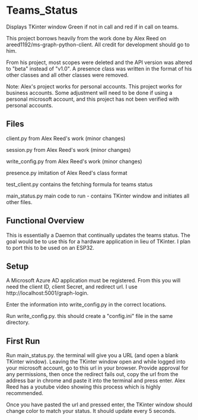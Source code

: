 # Teams_Status
Displays TKinter window Green if not in call and red if in call on teams.

This project borrows heavily from the work done by Alex Reed on areed1192/ms-graph-python-client. All credit for development should go to him.

From his project, most scopes were deleted and the API version was altered to "beta" instead of "v1.0". A presence class was written in the format of his other classes and all other classes were removed.

Note: Alex's project works for personal accounts. This project works for business accounts. Some adjustment will need to be done if using a personal microsoft account, and this project has not been verified with personal accounts.

## Files
client.py         from Alex Reed's work (minor changes)

session.py        from Alex Reed's work (minor changes)

write_config.py   from Alex Reed's work (minor changes)

presence.py       imitation of Alex Reed's class format

test_client.py    contains the fetching formula for teams status

main_status.py    main code to run - contains TKinter window and initiates all other files.


## Functional Overview
This is essentially a Daemon that continually updates the teams status. The goal would be to use this for a hardware application in lieu of TKinter. I plan to port this to be used on an ESP32.

## Setup
A Microsoft Azure AD application must be registered. From this you will need the client ID, client Secret, and redirect url. I use http://localhost:5001/graph-login.

Enter the information into write_config.py in the correct locations.

Run write_config.py. this should create a "config.ini" file in the same directory.

## First Run
Run main_status.py. the terminal will give you a URL (and open a blank TKinter window). Leaving the TKinter window open and while logged into your microsoft account, go to this url in your browser. Provide approval for any permissions, then once the redirect fails out, copy the url from the address bar in chrome and paste it into the terminal and press enter. Alex Reed has a youtube video showing this process which is highly recommended. 

Once you have pasted the url and pressed enter, the TKinter window should change color to match your status. It should update every 5 seconds.
